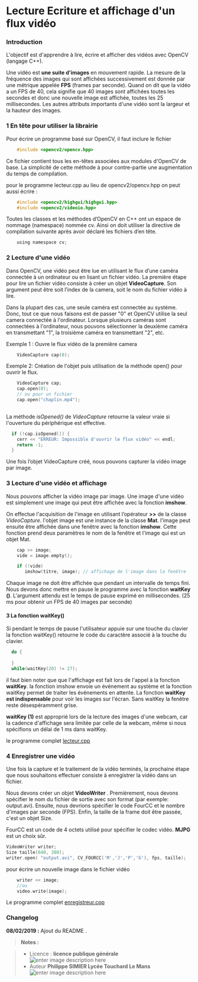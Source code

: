 ﻿Lecture Ecriture et affichage d'un flux vidéo
===================

### Introduction

L'objectif est d'apprendre à lire, écrire et afficher des vidéos avec OpenCV (langage C++).

Une vidéo est **une suite d'images** en mouvement rapide. La mesure de la fréquence des images qui sont affichées successivement  est donnée par une métrique appelée **FPS** (frames par seconde).  Quand on dit que la vidéo a un FPS de 40, cela signifie que 40 images sont affichées toutes les secondes et donc  une nouvelle image est affichée, toutes les 25 millisecondes. Les autres attributs importants d'une vidéo sont la largeur et la hauteur des images.




### 1 En tête pour utiliser la librairie

Pour écrire un programme basé sur OpenCV, il faut inclure le fichier 
```c
    #include <opencv2/opencv.hpp>
```
Ce fichier contient tous les en-têtes associées aux modules d'OpenCV de base. La simplicité de cette méthode à pour contre-partie une augmentation du temps de compilation.

pour le programme lecteur.cpp au lieu de opencv2/opencv.hpp on peut aussi  écrire :
```c
    #include <opencv2/highgui/highgui.hpp>
    #include <opencv2/videoio.hpp>
```
Toutes les classes et les méthodes d’OpenCV en C++ ont un espace de nommage (namespace) 
nommée cv. Ainsi on doit utiliser la directive de compilation suivante après avoir déclaré les 
fichiers d’en tête.
```c
    using namespace cv;
```

### 2 Lecture d'une vidéo

Dans OpenCV, une vidéo peut être lue en utilisant le flux d’une caméra connectée à un ordinateur ou en lisant un fichier vidéo. La première étape pour lire un fichier vidéo consiste à créer un objet **VideoCapture**. Son argument peut être soit l’index de la camera, soit le nom du fichier vidéo à lire.

Dans la plupart des cas, une seule caméra est connectée au système. Donc, tout ce que nous faisons est de passer "0" et OpenCV utilise la seul camera connectée à l'ordinateur. Lorsque plusieurs caméras sont connectées à l'ordinateur, nous pouvons sélectionner la deuxième caméra en transmettant "1", la troisième caméra en transmettant "2", etc.

Exemple 1 : Ouvre le flux vidéo de la première camera
```cpp
	VideoCapture cap(0);
```
Exemple 2: Création de l'objet puis utilisation de la méthode open() pour ouvrir le flux.
```cpp
	VideoCapture cap;
	cap.open(0);
	// ou pour un fichier
	cap.open("chaplin.mp4");
	
```

La méthode *isOpened()* de *VideoCapture* retourne la valeur vraie  si l'ouverture du périphérique est effective.

```cpp
  if (!cap.isOpened()) {
    cerr << "ERREUR: Impossible d'ouvrir le flux vidéo" << endl;
    return -1;
  }
```
Une fois l’objet VideoCapture créé, nous pouvons capturer la vidéo image par image.
 

### 3 Lecture d'une vidéo et affichage

Nous pouvons afficher la vidéo image par image. Une image d'une vidéo est simplement une image qui peut être affichée avec la fonction **imshow**.

On effectue l'acquisition de l'image en utilisant l’opérateur **>>** de la classe *VideoCapture*. l'objet image est une instance de la classe **Mat**.
l'image peut ensuite être  affichée dans une fenêtre avec la fonction **imshow**. Cette fonction prend deux paramètres le nom de la fenêtre et l'image qui est un objet Mat.

```cpp
    cap >> image;
    vide = image.empty();

    if (!vide)
       imshow(titre, image); // affichage de l'image dans la fenêtre
```

Chaque image ne doit être affichée que pendant un intervalle de temps fini. Nous devons donc mettre en pause le programme avec la fonction **waitKey ()**. L'argument attendu est le temps de pause exprimé en millisecondes. (25 ms pour obtenir un FPS de 40 images par seconde)

#### 3 La fonction waitKey()

Si pendant le temps de pause  l'utilisateur  appuie sur une touche du clavier la fonction waitKey() retourne le code du caractère associé à la touche du clavier.
```cpp
  do {
    
  }
  while(waitKey(20) != 27);
```

il faut bien noter que que l'affichage est fait lors de l'appel à la fonction **waitKey**. la fonction imshow envoie un événement au système et la fonction waitKey permet de traiter les événements en attente. La fonction **waitKey est indispensable** pour voir les images sur l'écran. Sans waitKey la fenêtre reste désespéramment grise. 

**waitKey (1)** est approprié lors de la lecture des images d'une webcam, car la cadence d'affichage sera limitée par celle de la webcam, même si nous spécifions un délai de 1 ms dans waitKey.

le programme complet [lecteur.cpp](https://github.com/PhilippeSimier/apprendre_openCV/blob/master/02_VideoLectureEcriture/lecteur.cpp)

### 4 Enregistrer une vidéo

Une fois la capture et le traitement de la vidéo terminés, la prochaine étape que nous souhaitons effectuer consiste à enregistrer la vidéo dans un fichier.

Nous devons créer un objet **VideoWriter** . Premièrement, nous devons spécifier le nom du fichier de sortie avec son format (par exemple: output.avi). Ensuite, nous devrions spécifier le code FourCC et le nombre d'images par seconde (FPS). Enfin, la taille de la frame doit être passée, c'est un objet Size.

FourCC est un code de 4 octets utilisé pour spécifier le codec vidéo. **MJPG** est un choix sûr.
```cpp
VideoWriter writer;
Size taille(640, 380);
writer.open( "output.avi", CV_FOURCC('M','J','P','G'), fps, taille);
```
pour écrire un nouvelle image dans le fichier vidéo 

```cpp
    writer << image;
    //ou
    video.write(image);
```
 Le programme complet [enregistreur.cpp](https://github.com/PhilippeSimier/apprendre_openCV/blob/master/02_VideoLectureEcriture/enregistreur.cpp)
 

 
### Changelog

 **08/02/2019 :** Ajout du README . 
 
 
> **Notes :**


> - Licence : **licence publique générale** ![enter image description here](https://img.shields.io/badge/licence-GPL-green.svg)
> - Auteur **Philippe SIMIER Lycée Touchard Le Mans**
>  ![enter image description here](https://img.shields.io/badge/built-passing-green.svg)
<!-- TOOLBOX 

Génération des badges : https://shields.io/
Génération de ce fichier : https://stackedit.io/editor#
https://docplayer.fr/15188945-Le-traitement-d-images-avec-opencv.html

